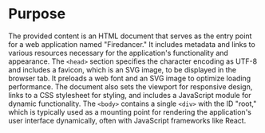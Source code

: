 # Purpose
The provided content is an HTML document that serves as the entry point for a web application named "Firedancer." It includes metadata and links to various resources necessary for the application's functionality and appearance. The `<head>` section specifies the character encoding as UTF-8 and includes a favicon, which is an SVG image, to be displayed in the browser tab. It preloads a web font and an SVG image to optimize loading performance. The document also sets the viewport for responsive design, links to a CSS stylesheet for styling, and includes a JavaScript module for dynamic functionality. The `<body>` contains a single `<div>` with the ID "root," which is typically used as a mounting point for rendering the application's user interface dynamically, often with JavaScript frameworks like React.
